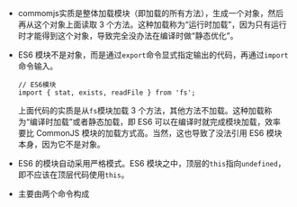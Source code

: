 - commomjs实质是整体加载模块（即加载的所有方法），生成一个对象，然后再从这个对象上面读取 3 个方法。这种加载称为“运行时加载”，因为只有运行时才能得到这个对象，导致完全没办法在编译时做“静态优化”。

- ES6 模块不是对象，而是通过`export`命令显式指定输出的代码，再通过`import`命令输入。

  ```
  // ES6模块
  import { stat, exists, readFile } from 'fs';
  ```

  上面代码的实质是从`fs`模块加载 3 个方法，其他方法不加载。这种加载称为“编译时加载”或者静态加载，即 ES6 可以在编译时就完成模块加载，效率要比 CommonJS 模块的加载方式高。当然，这也导致了没法引用 ES6 模块本身，因为它不是对象。

- ES6 的模块自动采用严格模式。ES6 模块之中，顶层的`this`指向`undefined`，即不应该在顶层代码使用`this`。

- 主要由两个命令构成
